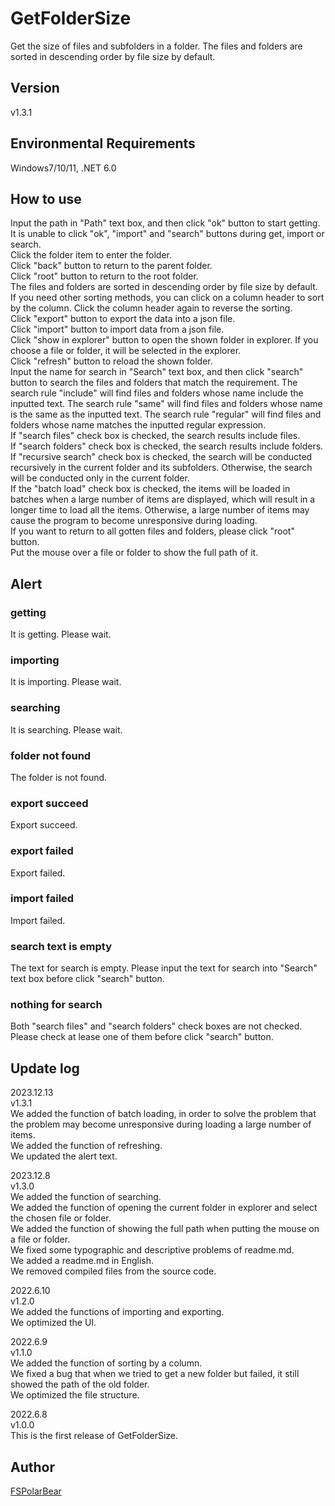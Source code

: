# GetFolderSize
Get the size of files and subfolders in a folder. The files and folders are sorted in descending order by file size by default.

## Version
v1.3.1

## Environmental Requirements
Windows7/10/11, .NET 6.0

## How to use
Input the path in "Path" text box, and then click "ok" button to start getting.<br>
It is unable to click "ok", "import" and "search" buttons during get, import or search.<br>
Click the folder item to enter the folder.<br>
Click "back" button to return to the parent folder.<br>
Click "root" button to return to the root folder.<br>
The files and folders are sorted in descending order by file size by default. If you need other sorting methods, you can click on a column header to sort by the column. Click the column header again to reverse the sorting.<br>
Click "export" button to export the data into a json file.<br>
Click "import" button to import data from a json file.<br>
Click "show in explorer" button to open the shown folder in explorer. If you choose a file or folder, it will be selected in the explorer.<br>
Click "refresh" button to reload the shown folder.<br>
Input the name for search in "Search" text box, and then click "search" button to search the files and folders that match the requirement.
The search rule "include" will find files and folders whose name include the inputted text.
The search rule "same" will find files and folders whose name is the same as the inputted text.
The search rule "regular" will find files and folders whose name matches the inputted regular expression.<br>
If "search files" check box is checked, the search results include files.<br>
If "search folders" check box is checked, the search results include folders.<br>
If "recursive search" check box is checked, the search will be conducted recursively in the current folder and its subfolders. Otherwise, the search will be conducted only in the current folder.<br>
If the "batch load" check box is checked, the items will be loaded in batches when a large number of items are displayed, which will result in a longer time to load all the items. Otherwise, a large number of items may cause the program to become unresponsive during loading.<br>
If you want to return to all gotten files and folders, please click "root" button.<br>
Put the mouse over a file or folder to show the full path of it.

## Alert
### getting
It is getting. Please wait.
### importing
It is importing. Please wait.
### searching
It is searching. Please wait.
### folder not found
The folder is not found.
### export succeed
Export succeed.
### export failed
Export failed.
### import failed
Import failed.
### search text is empty
The text for search is empty. Please input the text for search into "Search" text box before click "search" button.
### nothing for search
Both "search files" and "search folders" check boxes are not checked. Please check at lease one of them before click "search" button.



## Update log
2023.12.13<br>
v1.3.1<br>
We added the function of batch loading, in order to solve the problem that the problem may become unresponsive during loading a large number of items.<br>
We added the function of refreshing.<br>
We updated the alert text.<br>


2023.12.8<br>
v1.3.0<br>
We added the function of searching.<br>
We added the function of opening the current folder in explorer and select the chosen file or folder.<br>
We added the function of showing the full path when putting the mouse on a file or folder.<br>
We fixed some typographic and descriptive problems of readme.md.<br>
We added a readme.md in English.<br>
We removed compiled files from the source code.<br>

2022.6.10<br>
v1.2.0<br>
We added the functions of importing and exporting.<br>
We optimized the UI.<br>

2022.6.9<br>
v1.1.0<br>
We added the function of sorting by a column.<br>
We fixed a bug that when we tried to get a new folder but failed, it still showed the path of the old folder.<br>
We optimized the file structure.<br>

2022.6.8<br>
v1.0.0<br>
This is the first release of GetFolderSize.<br>


## Author
[FSPolarBear](https://github.com/FSPolarBear)

